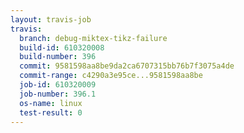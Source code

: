 ```yaml
---
layout: travis-job
travis:
  branch: debug-miktex-tikz-failure
  build-id: 610320008
  build-number: 396
  commit: 9581598aa8be9da2ca6707315bb76b7f3075a4de
  commit-range: c4290a3e95ce...9581598aa8be
  job-id: 610320009
  job-number: 396.1
  os-name: linux
  test-result: 0
---
```

